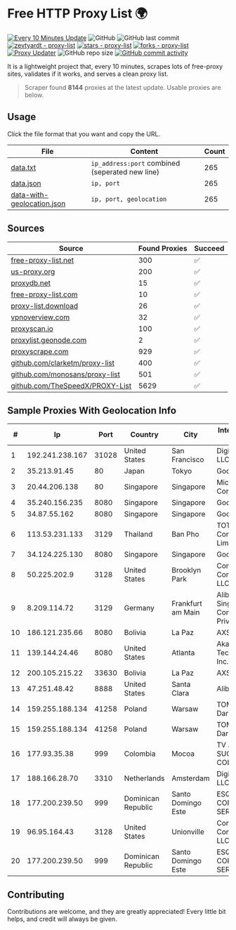 
# Free HTTP Proxy List 🌍

[![Every 10 Minutes Update](https://github.com/mertguvencli/http-proxy-list/actions/workflows/main.yml/badge.svg?branch=main)](https://github.com/mertguvencli/http-proxy-list/actions/workflows/main.yml)
![GitHub](https://img.shields.io/github/license/mertguvencli/http-proxy-list)
![GitHub last commit](https://img.shields.io/github/last-commit/mertguvencli/http-proxy-list)
[![zevtyardt - proxy-list](https://img.shields.io/static/v1?label=zevtyardt&message=proxy-list&color=blue&logo=github)](https://github.com/zevtyardt/proxy-list "Go to GitHub repo")
[![stars - proxy-list](https://img.shields.io/github/stars/zevtyardt/proxy-list?style=social)](https://github.com/zevtyardt/proxy-list)
[![forks - proxy-list](https://img.shields.io/github/forks/zevtyardt/proxy-list?style=social)](https://github.com/zevtyardt/proxy-list)
[![Proxy Updater](https://github.com/zevtyardt/proxy-list/workflows/Proxy%20Updater/badge.svg)](https://github.com/zevtyardt/proxy-list/actions?query=workflow:"Proxy+Updater")
![GitHub repo size](https://img.shields.io/github/repo-size/zevtyardt/proxy-list)
[![GitHub commit activity](https://img.shields.io/github/commit-activity/m/zevtyardt/proxy-list?logo=commits)](https://github.com/zevtyardt/proxy-list/commits/main)

It is a lightweight project that, every 10 minutes, scrapes lots of free-proxy sites, validates if it works, and serves a clean proxy list.

> Scraper found **8144** proxies at the latest update. Usable proxies are below.

## Usage

Click the file format that you want and copy the URL.

|File|Content|Count|
|----|-------|-----|
|[data.txt](https://raw.githubusercontent.com/mertguvencli/http-proxy-list/main/proxy-list/data.txt)|`ip_address:port` combined (seperated new line)|265|
|[data.json](https://raw.githubusercontent.com/mertguvencli/http-proxy-list/main/proxy-list/data.json)|`ip, port`|265|
|[data-with-geolocation.json](https://raw.githubusercontent.com/mertguvencli/http-proxy-list/main/proxy-list/data-with-geolocation.json)|`ip, port, geolocation`|265|

## Sources

|Source|Found Proxies|Succeed|
|------|-------------|-------|
|[free-proxy-list.net](https://free-proxy-list.net)|300|✅|
|[us-proxy.org](https://www.us-proxy.org)|200|✅|
|[proxydb.net](http://proxydb.net)|15|✅|
|[free-proxy-list.com](https://free-proxy-list.com/?page=&port=&type%5B%5D=http&type%5B%5D=https&up_time=0&search=Search)|10|✅|
|[proxy-list.download](https://www.proxy-list.download/HTTP)|26|✅|
|[vpnoverview.com](https://vpnoverview.com/privacy/anonymous-browsing/free-proxy-servers)|32|✅|
|[proxyscan.io](https://www.proxyscan.io)|100|✅|
|[proxylist.geonode.com](https://proxylist.geonode.com/api/proxy-list?limit=300&page=1&sort_by=lastChecked&sort_type=desc&protocols=http,https)|2|✅|
|[proxyscrape.com](https://api.proxyscrape.com/v2/?request=displayproxies&protocol=http&timeout=10000&country=all&ssl=all&anonymity=all)|929|✅|
|[github.com/clarketm/proxy-list](https://raw.githubusercontent.com/clarketm/proxy-list/master/proxy-list-raw.txt)|400|✅|
|[github.com/monosans/proxy-list](https://raw.githubusercontent.com/monosans/proxy-list/main/proxies/http.txt)|501|✅|
|[github.com/TheSpeedX/PROXY-List](https://raw.githubusercontent.com/TheSpeedX/PROXY-List/master/http.txt)|5629|✅|


## Sample Proxies With Geolocation Info

|#|Ip|Port|Country|City|Internet Service Provider|
|-|--|----|-------|----|-------------------------|
|1|192.241.238.167|31028|United States|San Francisco|DigitalOcean, LLC|
|2|35.213.91.45|80|Japan|Tokyo|Google LLC|
|3|20.44.206.138|80|Singapore|Singapore|Microsoft Corporation|
|4|35.240.156.235|8080|Singapore|Singapore|Google LLC|
|5|34.87.55.162|8080|Singapore|Singapore|Google LLC|
|6|113.53.231.133|3129|Thailand|Ban Pho|TOT Public Company Limited|
|7|34.124.225.130|8080|Singapore|Singapore|Google LLC|
|8|50.225.202.9|3128|United States|Brooklyn Park|Comcast Cable Communications, LLC|
|9|8.209.114.72|3129|Germany|Frankfurt am Main|Alibaba.com Singapore E-Commerce Private Limited|
|10|186.121.235.66|8080|Bolivia|La Paz|AXS Bolivia S. A.|
|11|139.144.24.46|8080|United States|Atlanta|Akamai Technologies, Inc.|
|12|200.105.215.22|33630|Bolivia|La Paz|AXS Bolivia S. A.|
|13|47.251.48.42|8888|United States|Santa Clara|Alibaba.com LLC|
|14|159.255.188.134|41258|Poland|Warsaw|TOM-NET s.c. Dariusz Koper|
|15|159.255.188.134|41258|Poland|Warsaw|TOM-NET s.c. Dariusz Koper|
|16|177.93.35.38|999|Colombia|Mocoa|TV AZTECA SUCURSAL COLOMBIA|
|17|188.166.28.70|3310|Netherlands|Amsterdam|DigitalOcean, LLC|
|18|177.200.239.50|999|Dominican Republic|Santo Domingo Este|ESQUIRE CORPORATE SERVICES, S.R.L.|
|19|96.95.164.43|3128|United States|Unionville|Comcast Cable Communications, LLC|
|20|177.200.239.50|999|Dominican Republic|Santo Domingo Este|ESQUIRE CORPORATE SERVICES, S.R.L.|



## Contributing

Contributions are welcome, and they are greatly appreciated! Every
little bit helps, and credit will always be given.

